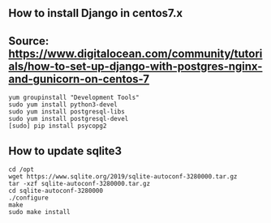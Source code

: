 ## How to install Django in centos7.x
## Source: https://www.digitalocean.com/community/tutorials/how-to-set-up-django-with-postgres-nginx-and-gunicorn-on-centos-7




```
yum groupinstall "Development Tools"
sudo yum install python3-devel
sudo yum install postgresql-libs
sudo yum install postgresql-devel
[sudo] pip install psycopg2
```
## How to update sqlite3
```
cd /opt
wget https://www.sqlite.org/2019/sqlite-autoconf-3280000.tar.gz
tar -xzf sqlite-autoconf-3280000.tar.gz
cd sqlite-autoconf-3280000
./configure
make
sudo make install
```
